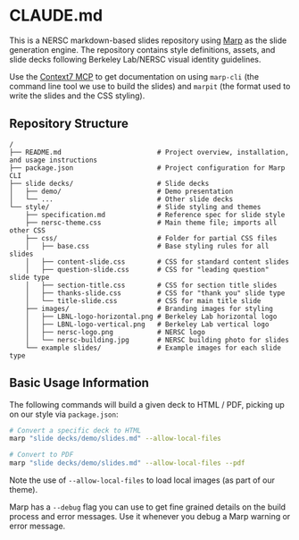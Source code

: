 # CLAUDE.md

This is a NERSC markdown-based slides repository using [Marp](https://marp.app/) as the slide generation engine. The repository contains style definitions, assets, and slide decks following Berkeley Lab/NERSC visual identity guidelines.

Use the [Context7 MCP](https://context7.com/) to get documentation on using `marp-cli` (the command line tool we use to build the slides) and `marpit` (the format used to write the slides and the CSS styling). 

## Repository Structure

```
/
├── README.md                        # Project overview, installation, and usage instructions
├── package.json                     # Project configuration for Marp CLI
├── slide decks/                     # Slide decks
│   ├── demo/                        # Demo presentation
│   └── ...                          # Other slide decks
└── style/                           # Slide styling and themes
    ├── specification.md             # Reference spec for slide style
    ├── nersc-theme.css              # Main theme file; imports all other CSS
    ├── css/                         # Folder for partial CSS files
    │   ├── base.css                 # Base styling rules for all slides
    │   ├── content-slide.css        # CSS for standard content slides
    │   ├── question-slide.css       # CSS for "leading question" slide type
    │   ├── section-title.css        # CSS for section title slides
    │   ├── thanks-slide.css         # CSS for "thank you" slide type
    │   └── title-slide.css          # CSS for main title slide
    ├── images/                      # Branding images for styling
    │   ├── LBNL-logo-horizontal.png # Berkeley Lab horizontal logo
    │   ├── LBNL-logo-vertical.png   # Berkeley Lab vertical logo
    │   ├── nersc-logo.png           # NERSC logo
    │   └── nersc-building.jpg       # NERSC building photo for slides
    └── example slides/              # Example images for each slide type
```

## Basic Usage Information

The following commands will build a given deck to HTML / PDF, picking up on our style via `package.json`:

```sh
# Convert a specific deck to HTML
marp "slide decks/demo/slides.md" --allow-local-files

# Convert to PDF
marp "slide decks/demo/slides.md" --allow-local-files --pdf
```

Note the use of `--allow-local-files` to load local images (as part of our theme).

Marp has a `--debug` flag you can use to get fine grained details on the build process and error messages.
Use it whenever you debug a Marp warning or error message.